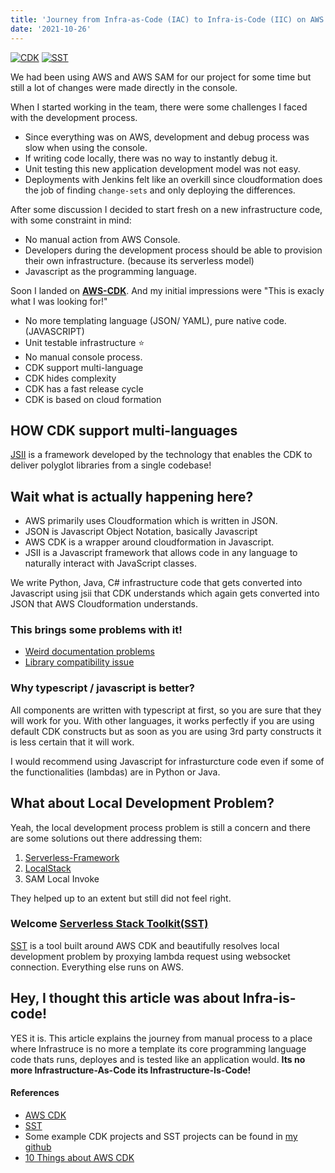 ```yaml
---
title: 'Journey from Infra-as-Code (IAC) to Infra-is-Code (IIC) on AWS Cloud'
date: '2021-10-26'
---
```


[![CDK](https://d2908q01vomqb2.cloudfront.net/0716d9708d321ffb6a00818614779e779925365c/2018/11/14/AWS-CDK.png)](https://docs.aws.amazon.com/cdk/latest/guide/home.html)
[![SST](https://docs.serverless-stack.com/img/logo.svg)](https://docs.serverless-stack.com/)

We had been using AWS and AWS SAM for our project for some time but still a lot of changes were made directly in the console.

When I started working in the team, there were some challenges I faced with the development process.

- Since everything was on AWS, development and debug process was slow when using the console.
- If writing code locally, there was no way to instantly debug it.
- Unit testing this new application development model was not easy.
- Deployments with Jenkins felt like an overkill since cloudformation does the job of finding `change-sets` and only deploying the differences.

After some discussion I decided to start fresh on a new infrastructure code, with some constraint in mind:
- No manual action from AWS Console.
- Developers during the development process should be able to provision their own infrastructure. (because its serverless model)
- Javascript as the programming language.

Soon I landed on [**AWS-CDK**](https://docs.aws.amazon.com/cdk/latest/guide/home.html). And my initial impressions were "This is exacly what I was looking for!"

- No more templating language (JSON/ YAML), pure native code. (JAVASCRIPT)
- Unit testable infrastructure :star:
- No manual console process.
- CDK support multi-language
- CDK hides complexity
- CDK has a fast release cycle
- CDK is based on cloud formation

## HOW CDK support multi-languages

[JSII](https://github.com/aws/jsii) is a framework developed by the technology that enables the CDK to deliver polyglot libraries from a single codebase!

## Wait what is actually happening here?

- AWS primarily uses Cloudformation which is written in JSON.
- JSON is Javascript Object Notation, basically Javascript
- AWS CDK is a wrapper around cloudformation in Javascript.
- JSII is a Javascript framework that allows code in any language to naturally interact with JavaScript classes.

We write Python, Java, C# infrastructure code that gets converted into Javascript using jsii that CDK understands which again gets converted into JSON that AWS Cloudformation understands.

### This brings some problems with it!

- [Weird documentation problems](https://github.com/aws/jsii/issues/1821)
- [Library compatibility issue](https://github.com/blimmer/cdk-datadog-integration/issues/15)

### Why typescript / javascript is better?

All components are written with typescript at first, so you are sure that they will work for you. With other languages, it works perfectly if you are using default CDK constructs but as soon as you are using 3rd party constructs it is less certain that it will work.

I would recommend using Javascript for infrasturcture code even if some of the functionalities (lambdas) are in Python or Java.

## What about Local Development Problem?

Yeah, the local development process problem is still a concern and there are some solutions out there addressing them:
1. [Serverless-Framework](https://www.serverless.com/)
2. [LocalStack](https://localstack.cloud/)
3. SAM Local Invoke

They helped up to an extent but still did not feel right.

### Welcome [Serverless Stack Toolkit(SST)](https://docs.serverless-stack.com/)
[SST](https://docs.serverless-stack.com/) is a tool built around AWS CDK and beautifully resolves local development problem by proxying lambda request using websocket connection. Everything else runs on AWS.

## Hey, I thought this article was about Infra-is-code!

YES it is. This article explains the journey from manual process to a place where Infrastruce is no more a template its core programming language code thats runs, deployes and is tested like an application would. __Its no more Infrastructure-As-Code its Infrastructure-Is-Code!__


#### References

- [AWS CDK](https://docs.aws.amazon.com/cdk/latest/guide/home.html)
- [SST](https://docs.serverless-stack.com/)
- Some example CDK projects and SST projects can be found in [my github](https://github.com/harshit9715?tab=repositories)
- [10 Things about AWS CDK](https://faun.pub/10-things-about-aws-cdk-1b8c2d65fdde)
